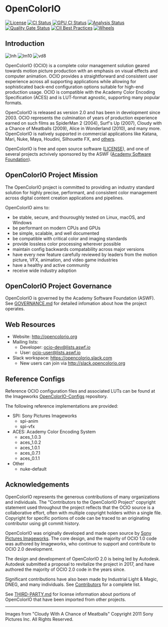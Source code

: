 <!-- SPDX-License-Identifier: CC-BY-4.0 -->
<!-- Copyright Contributors to the OpenColorIO Project. -->

OpenColorIO
===========

[![License](https://img.shields.io/badge/License-BSD%203--Clause-blue.svg)](https://opensource.org/licenses/BSD-3-Clause)
[![CI Status](https://github.com/AcademySoftwareFoundation/OpenColorIO/workflows/CI/badge.svg)](https://github.com/AcademySoftwareFoundation/OpenColorIO/actions?query=workflow%3ACI)
[![GPU CI Status](https://github.com/AcademySoftwareFoundation/OpenColorIO/workflows/GPU/badge.svg)](https://github.com/AcademySoftwareFoundation/OpenColorIO/actions?query=workflow%3AGPU)
[![Analysis Status](https://github.com/AcademySoftwareFoundation/OpenColorIO/workflows/Analysis/badge.svg)](https://github.com/AcademySoftwareFoundation/OpenColorIO/actions?query=workflow%3AAnalysis)
[![Quality Gate Status](https://sonarcloud.io/api/project_badges/measure?project=AcademySoftwareFoundation_OpenColorIO&metric=alert_status)](https://sonarcloud.io/dashboard?id=AcademySoftwareFoundation_OpenColorIO)
[![CII Best Practices](https://bestpractices.coreinfrastructure.org/projects/2612/badge)](https://bestpractices.coreinfrastructure.org/projects/2612)
[![Wheels](https://github.com/AcademySoftwareFoundation/OpenColorIO/workflows/Wheel/badge.svg)](https://github.com/AcademySoftwareFoundation/OpenColorIO/actions?query=workflow%3AWheel)

Introduction
------------

[linear]: https://origin-flash.sonypictures.com/ist/imageworks/cloudy1.jpg
[log]: https://origin-flash.sonypictures.com/ist/imageworks/cloudy3.jpg
[vd]: https://origin-flash.sonypictures.com/ist/imageworks/cloudy2.jpg

![lnh][linear] ![lm10][log] ![vd8][vd]

OpenColorIO (OCIO) is a complete color management solution geared towards
motion picture production with an emphasis on visual effects and computer
animation. OCIO provides a straightforward and consistent user experience
across all supporting applications while allowing for sophisticated back-end
configuration options suitable for high-end production usage. OCIO is
compatible with the Academy Color Encoding Specification (ACES) and is
LUT-format agnostic, supporting many popular formats.

OpenColorIO is released as version 2.0 and has been in development since 2003.
OCIO represents the culmination of years of production experience earned on
such films as SpiderMan 2 (2004), Surf's Up (2007), Cloudy with a Chance of
Meatballs (2009), Alice in Wonderland (2010), and many more. OpenColorIO is
natively supported in commercial applications like Katana, Mari, Nuke, Maya,
Houdini, Silhouette FX, and
[others](https://opencolorio.org/#supported_apps).

OpenColorIO is free and open source software ([LICENSE](LICENSE)), and
one of several projects actvively sponsored by the ASWF
([Academy Software Foundation](https://www.aswf.io/)).

OpenColorIO Project Mission
---------------------------

The OpenColorIO project is committed to providing an industry standard solution 
for highly precise, performant, and consistent color management across digital 
content creation applications and pipelines.

OpenColorIO aims to:

* be stable, secure, and thouroughly tested on Linux, macOS, and Windows
* be performant on modern CPUs and GPUs
* be simple, scalable, and well documented
* be compatible with critical color and imaging standards
* provide lossless color processing wherever possible
* maintain config backwards compatability across major versions
* have every new feature carefully reviewed by leaders from the motion picture, 
  VFX, animation, and video game industries
* have a healthy and active community
* receive wide industry adoption

OpenColorIO Project Governance
------------------------------

OpenColorIO is governed by the Academy Software Foundation (ASWF). See 
[GOVERNANCE.md](GOVERNANCE.md) for detailed infomation about how the project 
operates.

Web Resources
-------------

* Website: <http://opencolorio.org>
* Mailing lists:
  * Developer: <ocio-dev@lists.aswf.io>
  * User: <ocio-user@lists.aswf.io>
* Slack workspace: <https://opencolorio.slack.com>
  * New users can join via <http://slack.opencolorio.org>

Reference Configs
-----------------

Reference OCIO configuration files and associated LUTs can be found at the
Imageworks [OpenColorIO-Configs](https://github.com/imageworks/OpenColorIO-Configs)
repository.

The following reference implementations are provided:

* SPI: Sony Pictures Imageworks
  * spi-anim
  * spi-vfx
* ACES: Academy Color Encoding System
  * aces_1.0.3
  * aces_1.0.2
  * aces_1.0.1
  * aces_0.7.1
  * aces_0.1.1
* Other
  * nuke-default

Acknowledgements
----------------

OpenColorIO represents the generous contributions of many organizations and
individuals. The "Contributors to the OpenColorIO Project" copyright statement
used throughout the project reflects that the OCIO source is a collaborative
effort, often with multiple copyright holders within a single file. Copyright
for specific portions of code can be traced to an originating contributor using
git commit history.

OpenColorIO was originally developed and made open source by
[Sony Pictures Imageworks](http://opensource.imageworks.com). The core design,
and the majority of OCIO 1.0 code was authored by Imageworks, who continue to
support and contribute to OCIO 2.0 development.

The design and development of OpenColorIO 2.0 is being led by Autodesk.
Autodesk submitted a proposal to revitalize the project in 2017, and have
authored the majority of OCIO 2.0 code in the years since.

Significant contributions have also been made by Industrial Light & Magic,
DNEG, and many individuals. See
[Contributors](https://github.com/AcademySoftwareFoundation/OpenColorIO/graphs/contributors)
for a complete list.

See [THIRD-PARTY.md](THIRD-PARTY.md) for license information
about portions of OpenColorIO that have been imported from other projects.

---
Images from "Cloudy With A Chance of Meatballs" Copyright 2011 Sony Pictures Inc.
All Rights Reserved.
